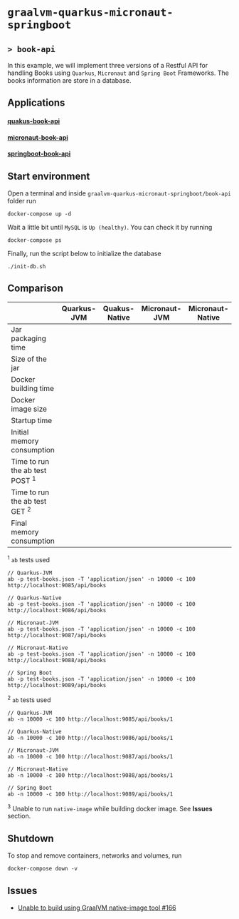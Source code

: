 # `graalvm-quarkus-micronaut-springboot`
## `> book-api`

In this example, we will implement three versions of a Restful API for handling Books using `Quarkus`, `Micronaut` and `Spring Boot` Frameworks. The books information are store in a database.

## Applications

#### [quakus-book-api](https://github.com/ivangfr/graalvm-quarkus-micronaut-springboot/tree/master/book-api/quarkus-book-api#graalvm-quarkus-micronaut-springboot)

#### [micronaut-book-api](https://github.com/ivangfr/graalvm-quarkus-micronaut-springboot/tree/master/book-api/micronaut-book-api#graalvm-quarkus-micronaut-springboot)

#### [springboot-book-api](https://github.com/ivangfr/graalvm-quarkus-micronaut-springboot/tree/master/book-api/springboot-book-api#graalvm-quarkus-micronaut-springboot)

## Start environment

Open a terminal and inside `graalvm-quarkus-micronaut-springboot/book-api` folder run
```
docker-compose up -d
```

Wait a little bit until `MySQL` is `Up (healthy)`. You can check it by running
```
docker-compose ps
```

Finally, run the script below to initialize the database
```
./init-db.sh
```

## Comparison 

|                                           | Quarkus-JVM | Quakus-Native | Micronaut-JVM | Micronaut-Native | Spring Boot |
| ----------------------------------------- | ----------- | ------------- | ------------- | ---------------- | ------------|
| Jar packaging time                        |             |               |               |                  |             |
| Size of the jar                           |             |               |               |                  |             |
| Docker building time                      |             |               |               |                  |             |
| Docker image size                         |             |               |               |                  |             |
| Startup time                              |             |               |               |                  |             |
| Initial memory consumption                |             |               |               |                  |             |
| Time to run the ab test POST <sup>1</sup> |             |               |               |                  |             |
| Time to run the ab test GET <sup>2</sup>  |             |               |               |                  |             |
| Final memory consumption                  |             |               |               |                  |             |

<sup>1</sup> `ab` tests used
```
// Quarkus-JVM
ab -p test-books.json -T 'application/json' -n 10000 -c 100 http://localhost:9085/api/books

// Quarkus-Native
ab -p test-books.json -T 'application/json' -n 10000 -c 100 http://localhost:9086/api/books

// Micronaut-JVM
ab -p test-books.json -T 'application/json' -n 10000 -c 100 http://localhost:9087/api/books

// Micronaut-Native
ab -p test-books.json -T 'application/json' -n 10000 -c 100 http://localhost:9088/api/books

// Spring Boot
ab -p test-books.json -T 'application/json' -n 10000 -c 100 http://localhost:9089/api/books
```

<sup>2</sup> `ab` tests used
```
// Quarkus-JVM
ab -n 10000 -c 100 http://localhost:9085/api/books/1

// Quarkus-Native
ab -n 10000 -c 100 http://localhost:9086/api/books/1

// Micronaut-JVM
ab -n 10000 -c 100 http://localhost:9087/api/books/1

// Micronaut-Native
ab -n 10000 -c 100 http://localhost:9088/api/books/1

// Spring Boot
ab -n 10000 -c 100 http://localhost:9089/api/books/1
```

<sup>3</sup> Unable to run `native-image` while building docker image. See **Issues** section.

## Shutdown

To stop and remove containers, networks and volumes, run
```
docker-compose down -v
```

## Issues

- [Unable to build using GraalVM native-image tool #166](https://github.com/micronaut-projects/micronaut-data/issues/166)
